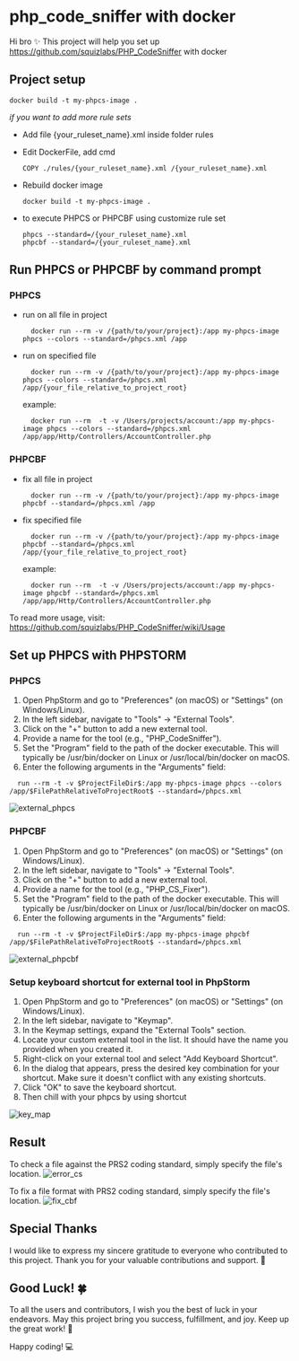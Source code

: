 # php_code_sniffer with docker
Hi bro ✨ This project will help you set up https://github.com/squizlabs/PHP_CodeSniffer with docker

## Project setup
```  
docker build -t my-phpcs-image .  
```  


*if you want to add more rule sets*
-   Add file {your_ruleset_name}.xml inside folder rules
- Edit DockerFile, add cmd

  ```   
  COPY ./rules/{your_ruleset_name}.xml /{your_ruleset_name}.xml
  ```  

- Rebuild docker image
  ```  
  docker build -t my-phpcs-image .  
  ```  

- to execute PHPCS or PHPCBF using customize rule set
  ```
  phpcs --standard=/{your_ruleset_name}.xml
  phpcbf --standard=/{your_ruleset_name}.xml  
  ```

## Run PHPCS or PHPCBF by command prompt
### PHPCS
- run on all file in project
  ```
    docker run --rm -v /{path/to/your/project}:/app my-phpcs-image phpcs --colors --standard=/phpcs.xml /app
  ```
- run on specified file
  ```
    docker run --rm -v /{path/to/your/project}:/app my-phpcs-image phpcs --colors --standard=/phpcs.xml /app/{your_file_relative_to_project_root}
  ```
  example:
  ```
    docker run --rm  -t -v /Users/projects/account:/app my-phpcs-image phpcs --colors --standard=/phpcs.xml /app/app/Http/Controllers/AccountController.php
  ```
### PHPCBF
- fix all file in project
  ```
    docker run --rm -v /{path/to/your/project}:/app my-phpcs-image phpcbf --standard=/phpcs.xml /app
  ```
- fix specified file
  ```
    docker run --rm -v /{path/to/your/project}:/app my-phpcs-image phpcbf --standard=/phpcs.xml /app/{your_file_relative_to_project_root}
  ```
  example:
  ```
    docker run --rm  -t -v /Users/projects/account:/app my-phpcs-image phpcbf --standard=/phpcs.xml /app/app/Http/Controllers/AccountController.php
  ```
To read more usage, visit: https://github.com/squizlabs/PHP_CodeSniffer/wiki/Usage

## Set up PHPCS with PHPSTORM
### PHPCS
1. Open PhpStorm and go to "Preferences" (on macOS) or "Settings" (on Windows/Linux).
2. In the left sidebar, navigate to "Tools" -> "External Tools".
3. Click on the "+" button to add a new external tool.
4. Provide a name for the tool (e.g., "PHP_CodeSniffer").
5. Set the "Program" field to the path of the docker executable. This will typically be /usr/bin/docker on Linux or /usr/local/bin/docker on macOS.
6. Enter the following arguments in the "Arguments" field:
  ```
    run --rm -t -v $ProjectFileDir$:/app my-phpcs-image phpcs --colors /app/$FilePathRelativeToProjectRoot$ --standard=/phpcs.xml 
  ```

![external_phpcs](./phpstorm_settings/external_phpcs.png)


### PHPCBF
1. Open PhpStorm and go to "Preferences" (on macOS) or "Settings" (on Windows/Linux).
2. In the left sidebar, navigate to "Tools" -> "External Tools".
3. Click on the "+" button to add a new external tool.
4. Provide a name for the tool (e.g., "PHP_CS_Fixer").
5. Set the "Program" field to the path of the docker executable. This will typically be /usr/bin/docker on Linux or /usr/local/bin/docker on macOS.
6. Enter the following arguments in the "Arguments" field:
  ```
    run --rm -t -v $ProjectFileDir$:/app my-phpcs-image phpcbf /app/$FilePathRelativeToProjectRoot$ --standard=/phpcs.xml 
  ```

![external_phpcbf](./phpstorm_settings/external_phpcbf.png)

### Setup keyboard shortcut for external tool in PhpStorm

1. Open PhpStorm and go to "Preferences" (on macOS) or "Settings" (on Windows/Linux).
2. In the left sidebar, navigate to "Keymap".
3. In the Keymap settings, expand the "External Tools" section.
4. Locate your custom external tool in the list. It should have the name you provided when you created it.
5. Right-click on your external tool and select "Add Keyboard Shortcut".
6. In the dialog that appears, press the desired key combination for your shortcut. Make sure it doesn't conflict with any existing shortcuts.
7. Click "OK" to save the keyboard shortcut.
8. Then chill with your phpcs by using shortcut

![key_map](./phpstorm_settings/key_map.png)

## Result
To check a file against the PRS2 coding standard, simply specify the file's location.
![error_cs](./phpstorm_settings/error_cs.png)

To fix a file format with  PRS2 coding standard, simply specify the file's location.
![fix_cbf](./phpstorm_settings/fix_cbf.png)

## Special Thanks

I would like to express my sincere gratitude to everyone who contributed to this project. Thank you for your valuable contributions and support. 🙏

## Good Luck! 🍀

To all the users and contributors, I wish you the best of luck in your endeavors. May this project bring you success, fulfillment, and joy. Keep up the great work! 💪

Happy coding! 💻